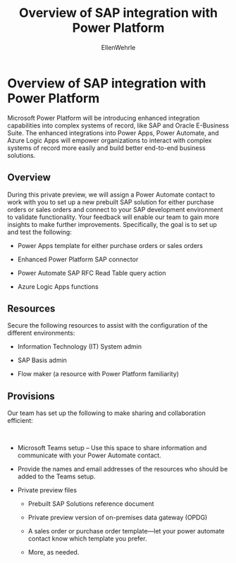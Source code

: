 ﻿---
title: Overview of SAP integration with Power Platform
description: Learn about the SAP integration with Power Platform, and the capabilities of the SAP connector working with Power Automate.
services: ''
suite: flow
documentationcenter: na
author: EllenWehrle
manager: jongilman
editor: ''
tags: ''
ms.devlang: na
ms.subservice: cloud-flow
ms.topic: article
ms.tgt_pltfrm: na
ms.workload: na
ms.date: 09/19/2022
ms.author: ellenwehrle
search.app: 
  - Flow
search.audienceType: 
  - flowmaker
  - enduser
---

# Overview of SAP integration with Power Platform

Microsoft Power Platform will be introducing enhanced integration capabilities into complex systems of record, like SAP and Oracle E-Business Suite. The enhanced integrations into Power Apps, Power Automate, and Azure Logic Apps will empower organizations to interact with complex systems of record more easily and build better end-to-end business solutions.

## Overview

During this private preview, we will assign a Power Automate contact to work with you to set up a new prebuilt SAP solution for either purchase orders or sales orders and connect to your SAP development environment to validate functionality. Your feedback will enable our team to gain more insights to make further improvements. Specifically, the goal is to set up and test the following:

-   Power Apps template for either purchase orders or sales orders

-   Enhanced Power Platform SAP connector

-   Power Automate SAP RFC Read Table query action

-   Azure Logic Apps functions

## Resources 

Secure the following resources to assist with the configuration of the different environments: 

-   Information Technology (IT) System admin 

-   SAP Basis admin 

-   Flow maker (a resource with Power Platform familiarity) 

## Provisions

Our team has set up the following to make sharing and collaboration efficient:

 

-   Microsoft Teams setup – Use this space to share information and communicate with your Power Automate contact.  

-   Provide the names and email addresses of the resources who should be added to the Teams setup. 

-   Private preview files 

    -   Prebuilt SAP Solutions reference document 

    -   Private preview version of on-premises data gateway (OPDG) 

    -   A sales order or purchase order template—let your power automate contact know which template you prefer. 

    -   More, as needed. 

